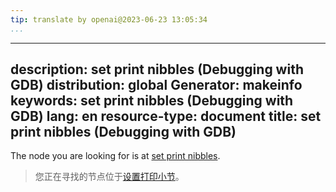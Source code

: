 ```yaml
---
tip: translate by openai@2023-06-23 13:05:34
...
```

---
description: set print nibbles (Debugging with GDB)
distribution: global
Generator: makeinfo
keywords: set print nibbles (Debugging with GDB)
lang: en
resource-type: document
title: set print nibbles (Debugging with GDB)
---

The node you are looking for is at [set print nibbles](Print-Settings.html#set-print-nibbles).

> 您正在寻找的节点位于[设置打印小节](Print-Settings.html#set-print-nibbles)。
